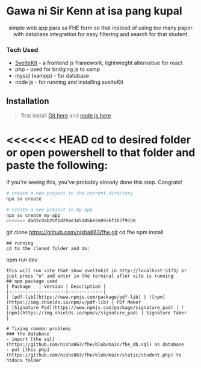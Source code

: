 # Gawa ni Sir Kenn at isa pang kupal
<p align="center">simple web app para sa FHE form so that instead of using too many paper. with database integretion for easy filtering and search for that student.</p>

### Tech Used
- [SvelteKit](https://svelte.dev/) - a frontend js framework, lightwieght alternative for react
- php  - used for bridging js to xamp
- mysql (xampp) - for database 
- node js - for running and installing svelteKit

## Installation
>first install [Git here](https://git-scm.com/downloads/win) and [node js here](https://nodejs.org/en/download)

<<<<<<< HEAD
cd to desired folder or open powershell to that folder and paste the following:
=======
If you're seeing this, you've probably already done this step. Congrats!

```python
# create a new project in the current directory
npx sv create

# create a new project in my-app
npx sv create my-app
>>>>>>> dad2cdab25f1d294e345d45be2e8976f1b7f9150
```
git clone https://github.com/nisha863/fhe.git
cd fhe
npm install
```
## running
cd to the cloned folder and do:
``` 
npm run dev
```
this will run vite that show sveltekit in http://localhost:5173/ or just press "o" and enter in the terminal after vite is running
## npm package used
| Package   | Version | Description |
|-----------|---------|-------------|
| [pdf-lib](https://www.npmjs.com/package/pdf-lib) | ![npm](https://img.shields.io/npm/v/pdf-lib) | PDf Maker
| [Signature Pad](https://www.npmjs.com/package/signature_pad) | ![npm](https://img.shields.io/npm/v/signature_pad) | Signature Taker
| 

# fixing common problems
### the database
- import [the sql](https://github.com/nisha863/fhe/blob/main/fhe_db.sql) as database
- put [this php](https://github.com/nisha863/fhe/blob/main/static/student.php) to htdocs folder



